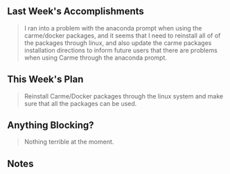 ## Last Week's Accomplishments

> I ran into a problem with the anaconda prompt when using the carme/docker packages, and it seems that I need to reinstall all of of the packages through linux, and also update the carme packages installation directions to inform future users that there are problems when using Carme through the anaconda prompt.

## This Week's Plan

> Reinstall Carme/Docker packages through the linux system and make sure that all the packages can be used.

## Anything Blocking?

> Nothing terrible at the moment.

## Notes

